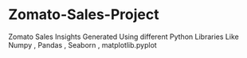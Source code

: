 # Zomato-Sales-Project
Zomato Sales Insights Generated Using different Python Libraries Like Numpy , Pandas , Seaborn , matplotlib.pyplot
